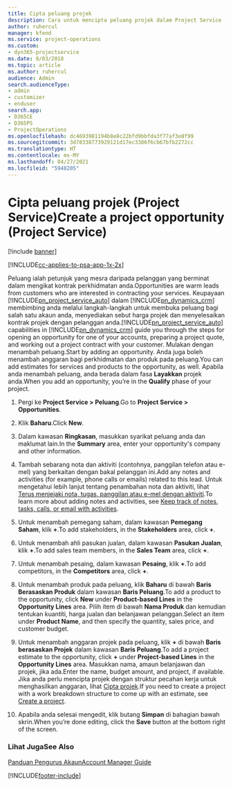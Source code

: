 ```yaml
---
title: Cipta peluang projek
description: Cara untuk mencipta peluang projek dalam Project Service
author: ruhercul
manager: kfend
ms.service: project-operations
ms.custom:
- dyn365-projectservice
ms.date: 8/03/2018
ms.topic: article
ms.author: ruhercul
audience: Admin
search.audienceType:
- admin
- customizer
- enduser
search.app:
- D365CE
- D365PS
- ProjectOperations
ms.openlocfilehash: dc4693981194b8e8c22bfd9bbfda3f77af3e8f99
ms.sourcegitcommit: 3d78338773929121d17ec3386f6cb67bfb2272cc
ms.translationtype: HT
ms.contentlocale: ms-MY
ms.lasthandoff: 04/27/2021
ms.locfileid: "5948205"
---
```

# <a name="create-a-project-opportunity-project-service"></a><span data-ttu-id="bb093-103">Cipta peluang projek (Project Service)</span><span class="sxs-lookup"><span data-stu-id="bb093-103">Create a project opportunity (Project Service)</span></span>

[!include [banner](../includes/psa-now-project-operations.md)]

[!INCLUDE[cc-applies-to-psa-app-1x-2x](../includes/cc-applies-to-psa-app-1x-2x.md)]

<span data-ttu-id="bb093-104">Peluang ialah petunjuk yang mesra daripada pelanggan yang berminat dalam mengikat kontrak perkhidmatan anda.</span><span class="sxs-lookup"><span data-stu-id="bb093-104">Opportunities are warm leads from customers who are interested in contracting your services.</span></span> <span data-ttu-id="bb093-105">Keupayaan [!INCLUDE[pn_project_service_auto](../includes/pn-project-service-auto.md)] dalam [!INCLUDE[pn_dynamics_crm](../includes/pn-dynamics-crm.md)] membimbing anda melalui langkah-langkah untuk membuka peluang bagi salah satu akaun anda, menyediakan sebut harga projek dan menyelesaikan kontrak projek dengan pelanggan anda.</span><span class="sxs-lookup"><span data-stu-id="bb093-105">[!INCLUDE[pn_project_service_auto](../includes/pn-project-service-auto.md)] capabilities in [!INCLUDE[pn_dynamics_crm](../includes/pn-dynamics-crm.md)] guide you through the steps for opening an opportunity for one of your accounts, preparing a project quote, and working out a project contract with your customer.</span></span> <span data-ttu-id="bb093-106">Mulakan dengan menambah peluang.</span><span class="sxs-lookup"><span data-stu-id="bb093-106">Start by adding an opportunity.</span></span> <span data-ttu-id="bb093-107">Anda juga boleh menambah anggaran bagi perkhidmatan dan produk pada peluang.</span><span class="sxs-lookup"><span data-stu-id="bb093-107">You can add estimates for services and products to the opportunity, as well.</span></span> <span data-ttu-id="bb093-108">Apabila anda menambah peluang, anda berada dalam fasa **Layakkan** projek anda.</span><span class="sxs-lookup"><span data-stu-id="bb093-108">When you add an opportunity, you’re in the **Qualify** phase of your project.</span></span>  
  
1.  <span data-ttu-id="bb093-109">Pergi ke **Project Service > Peluang**.</span><span class="sxs-lookup"><span data-stu-id="bb093-109">Go to **Project Service > Opportunities**.</span></span>  
  
2.  <span data-ttu-id="bb093-110">Klik **Baharu**.</span><span class="sxs-lookup"><span data-stu-id="bb093-110">Click **New**.</span></span>  
  
3.  <span data-ttu-id="bb093-111">Dalam kawasan **Ringkasan**, masukkan syarikat peluang anda dan maklumat lain.</span><span class="sxs-lookup"><span data-stu-id="bb093-111">In the **Summary** area, enter your opportunity's company and other information.</span></span>  
  
4.  <span data-ttu-id="bb093-112">Tambah sebarang nota dan aktiviti (contohnya, panggilan telefon atau e-mel) yang berkaitan dengan bakal pelanggan ini.</span><span class="sxs-lookup"><span data-stu-id="bb093-112">Add any notes and activities (for example, phone calls or emails) related to this lead.</span></span> <span data-ttu-id="bb093-113">Untuk mengetahui lebih lanjut tentang penambahan nota dan aktiviti, lihat [Terus menjejaki nota, tugas, panggilan atau e-mel dengan aktiviti](/dynamics365/customerengagement/on-premises/basics/work-with-activities).</span><span class="sxs-lookup"><span data-stu-id="bb093-113">To learn more about adding notes and activities, see [Keep track of notes, tasks, calls, or email with activities](/dynamics365/customerengagement/on-premises/basics/work-with-activities).</span></span>  
  
5.  <span data-ttu-id="bb093-114">Untuk menambah pemegang saham, dalam kawasan **Pemegang Saham**, klik **+**.</span><span class="sxs-lookup"><span data-stu-id="bb093-114">To add stakeholders, in the **Stakeholders** area, click **+**.</span></span>  
  
6.  <span data-ttu-id="bb093-115">Untuk menambah ahli pasukan jualan, dalam kawasan **Pasukan Jualan**, klik **+**.</span><span class="sxs-lookup"><span data-stu-id="bb093-115">To add sales team members, in the **Sales Team** area, click **+**.</span></span>  
  
7.  <span data-ttu-id="bb093-116">Untuk menambah pesaing, dalam kawasan **Pesaing**, klik **+**.</span><span class="sxs-lookup"><span data-stu-id="bb093-116">To add competitors, in the **Competitors** area, click **+**.</span></span>  
  
8.  <span data-ttu-id="bb093-117">Untuk menambah produk pada peluang, klik **Baharu** di bawah **Baris Berasaskan Produk** dalam kawasan **Baris Peluang**.</span><span class="sxs-lookup"><span data-stu-id="bb093-117">To add a product to the opportunity, click **New** under **Product-based Lines** in the **Opportunity Lines** area.</span></span> <span data-ttu-id="bb093-118">Pilih item di bawah **Nama Produk** dan kemudian tentukan kuantiti, harga jualan dan belanjawan pelanggan.</span><span class="sxs-lookup"><span data-stu-id="bb093-118">Select an item under **Product Name**, and then specify the quantity, sales price, and customer budget.</span></span>  
  
9. <span data-ttu-id="bb093-119">Untuk menambah anggaran projek pada peluang, klik **+** di bawah **Baris berasaskan Projek** dalam kawasan **Baris Peluang**.</span><span class="sxs-lookup"><span data-stu-id="bb093-119">To add a project estimate to the opportunity, click **+** under **Project-based Lines** in the **Opportunity Lines** area.</span></span> <span data-ttu-id="bb093-120">Masukkan nama, amaun belanjawan dan projek, jika ada.</span><span class="sxs-lookup"><span data-stu-id="bb093-120">Enter the name, budget amount, and project, if available.</span></span> <span data-ttu-id="bb093-121">Jika anda perlu mencipta projek dengan struktur pecahan kerja untuk menghasilkan anggaran, lihat [Cipta projek](../psa/create-project.md).</span><span class="sxs-lookup"><span data-stu-id="bb093-121">If you need to create a project with a work breakdown structure to come up with an estimate, see [Create a project](../psa/create-project.md).</span></span>  
  
10. <span data-ttu-id="bb093-122">Apabila anda selesai mengedit, klik butang **Simpan** di bahagian bawah skrin.</span><span class="sxs-lookup"><span data-stu-id="bb093-122">When you’re done editing, click the **Save** button at the bottom right of the screen.</span></span>  
  
### <a name="see-also"></a><span data-ttu-id="bb093-123">Lihat Juga</span><span class="sxs-lookup"><span data-stu-id="bb093-123">See Also</span></span>  
 [<span data-ttu-id="bb093-124">Panduan Pengurus Akaun</span><span class="sxs-lookup"><span data-stu-id="bb093-124">Account Manager Guide</span></span>](../psa/account-manager-guide.md)


[!INCLUDE[footer-include](../includes/footer-banner.md)]